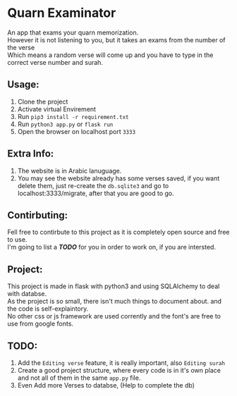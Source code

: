 # Quarn Examinator
An app that exams your quarn memorization.\
However it is not listening to you, but it takes an exams from the number of the verse\
Which means a random verse will come up and you have to type in the correct verse number and surah.

## Usage:
1. Clone the project
2. Activate virtual Envirement
3. Run `pip3 install -r requirement.txt`
4. Run `python3 app.py` or `flask run`
5. Open the browser on localhost port `3333`

## Extra Info:
1. The website is in Arabic lanuguage.
2. You may see the website already has some verses saved, if you want delete them, just re-create the `db.sqlite3` and go to localhost:3333/migrate, after that you are good to go.

## Contirbuting:
Fell free to contirbute to this project as it is completely open source and free to use.\
I'm going to list a ***TODO*** for you in order to work on, if you are intersted.

## Project:
This project is made in flask with python3 and using SQLAlchemy to deal with databse.\
As the project is so small, there isn't much things to document about. and the code is self-explaintory.\
No other css or js framework are used corrently and the font's are free to use from google fonts.

## TODO:
1. Add the `Editing verse` feature, it is really important, also `Editing surah`
2. Create a good project structure, where every code is in it's own place and not all of them in the same `app.py` file.
3. Even Add more Verses to databse, (Help to complete the db)

